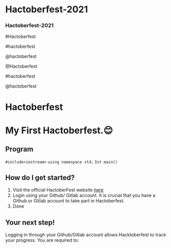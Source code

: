 # Hactoberfest-2021

### Hactoberfest-2021
#Hactoberfest

#hactoberfest

@hactoberfest 

@Hactoberfest 

#hactoberfest

@hactoberfest

# Hactoberfest

# My First Hactoberfest.😊


##  Program

`#include<iostream>`
`using namespace std;`
`Int main()`

## How do I get started?
1. Visit the official HactoberFest website [here](https://hacktoberfest.digitalocean.com/)
3. Login using your Github/ Gitlab account. It is crucial that you have a Github or Gitlab account to take part in Hactoberfest.
4. Done
## Your next step!
Logging in through your Github/Gitlab account allows Hacktoberfest to track your progress. You are required to:
